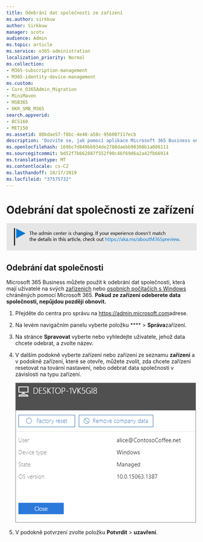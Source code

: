 ```yaml
---
title: Odebrání dat společnosti ze zařízení
ms.author: sirkkuw
author: Sirkkuw
manager: scotv
audience: Admin
ms.topic: article
ms.service: o365-administration
localization_priority: Normal
ms.collection:
- M365-subscription-management
- M365-identity-device-management
ms.custom:
- Core_O365Admin_Migration
- MiniMaven
- MSB365
- OKR_SMB_M365
search.appverid:
- BCS160
- MET150
ms.assetid: 80bdae57-f8bc-4e40-a58c-956007117ecb
description: 'Dozvíte se, jak pomocí aplikace Microsoft 365 Business odebrat data společnosti z uživatelských zařízení nebo počítačů se systémem Windows. '
ms.openlocfilehash: 169bc7d849bb934de2788daebb90308b1a086111
ms.sourcegitcommit: bd52f7b662887f552f90c46f69d6a2a42fb66914
ms.translationtype: MT
ms.contentlocale: cs-CZ
ms.lasthandoff: 10/17/2019
ms.locfileid: "37575732"
---
```

# <a name="remove-company-data-from-devices"></a>Odebrání dat společnosti ze zařízení

[![Popisek vám dá vědět, že se centrum pro správu mění a další podrobnosti naleznete na aka.ms/aboutM365preview.](media/m365admincenterchanging.png)](https://docs.microsoft.com/office365/admin/microsoft-365-admin-center-preview)

## <a name="remove-company-data"></a>Odebrání dat společnosti

Microsoft 365 Business můžete použít k odebrání dat společnosti, která mají uživatelé na svých [zařízeních](app-protection-settings-for-android-and-ios.md) nebo [osobních počítačích s Windows](protection-settings-for-windows-10-devices.md) chráněných pomocí Microsoft 365. **Pokud ze zařízení odeberete data společnosti, nepůjdou později obnovit.** 
  
1. Přejděte do centra pro správu na <a href="https://go.microsoft.com/fwlink/p/?linkid=837890" target="_blank">https://admin.microsoft.com</a>adrese.
    
2. Na levém navigačním panelu vyberte položku **** \> **Správa**zařízení.  
  
3. Na stránce **Spravovat** vyberte nebo vyhledejte uživatele, jehož data chcete odebrat, a zvolte název. 
    
4. V dalším podokně vyberte zařízení nebo zařízení ze seznamu **zařízení** a v podokně zařízení, které se otevře, můžete zvolit, zda chcete zařízení resetovat na tovární nastavení, nebo odebrat data společnosti v závislosti na typu zařízení. 
    
    ![On the remove comapany data pane, select the device from which you want to remove the data.](media/resetorremove.png)
  
5. V podokně potvrzení zvolte položku **Potvrdit** \> **uzavření**.
    


